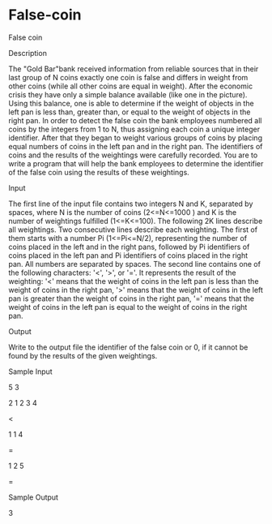 # False-coin

False coin

Description

The "Gold Bar"bank received information from reliable sources that in their last group of N coins exactly one coin is false and differs in weight from other coins (while all other coins are equal in weight). After the economic crisis they have only a simple balance available (like one in the picture). Using this balance, one is able to determine if the weight of objects in the left pan is less than, greater than, or equal to the weight of objects in the right pan. 
In order to detect the false coin the bank employees numbered all coins by the integers from 1 to N, thus assigning each coin a unique integer identifier. After that they began to weight various groups of coins by placing equal numbers of coins in the left pan and in the right pan. The identifiers of coins and the results of the weightings were carefully recorded. 
You are to write a program that will help the bank employees to determine the identifier of the false coin using the results of these weightings. 


Input

The first line of the input file contains two integers N and K, separated by spaces, where N is the number of coins (2<=N<=1000 ) and K is the number of weightings fulfilled (1<=K<=100). The following 2K lines describe all weightings. Two consecutive lines describe each weighting. The first of them starts with a number Pi (1<=Pi<=N/2), representing the number of coins placed in the left and in the right pans, followed by Pi identifiers of coins placed in the left pan and Pi identifiers of coins placed in the right pan. All numbers are separated by spaces. The second line contains one of the following characters: '<', '>', or '='. It represents the result of the weighting: 
'<' means that the weight of coins in the left pan is less than the weight of coins in the right pan, 
'>' means that the weight of coins in the left pan is greater than the weight of coins in the right pan, 
'=' means that the weight of coins in the left pan is equal to the weight of coins in the right pan. 


Output

Write to the output file the identifier of the false coin or 0, if it cannot be found by the results of the given weightings.

Sample Input

5 3

2 1 2 3 4

<

1 1 4

=

1 2 5

=

Sample Output

3
